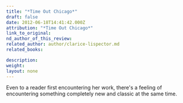 ```yaml
---
title: "*Time Out Chicago*"
draft: false
date: 2012-06-18T14:41:42.000Z
attribution: "*Time Out Chicago*"
link_to_original:
nd_author_of_this_review:
related_author: author/clarice-lispector.md
related_books:

description:
weight:
layout: none
---
```

Even to a reader first encountering her work, there's a feeling of encountering something completely new and classic at the same time.

